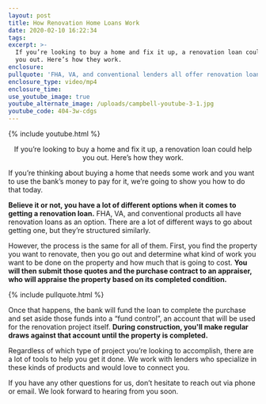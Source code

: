```yaml
---
layout: post
title: How Renovation Home Loans Work
date: 2020-02-10 16:22:34
tags:
excerpt: >-
  If you’re looking to buy a home and fix it up, a renovation loan could help
  you out. Here’s how they work.
enclosure:
pullquote: 'FHA, VA, and conventional lenders all offer renovation loans.'
enclosure_type: video/mp4
enclosure_time:
use_youtube_image: true
youtube_alternate_image: /uploads/campbell-youtube-3-1.jpg
youtube_code: 404-3w-cdgs
---
```


{% include youtube.html %}<center>If you’re looking to buy a home and fix it up, a renovation loan could help you out. Here’s how they work.</center>

If you’re thinking about buying a home that needs some work and you want to use the bank’s money to pay for it, we’re going to show you how to do that today.

**Believe it or not, you have a lot of different options when it comes to getting a renovation loan.** FHA, VA, and conventional products all have renovation loans as an option. There are a lot of different ways to go about getting one, but they’re structured similarly.

However, the process is the same for all of them. First, you find the property you want to renovate, then you go out and determine what kind of work you want to be done on the property and how much that is going to cost. **You will then submit those quotes and the purchase contract to an appraiser, who will appraise the property based on its completed condition.**

{% include pullquote.html %}

Once that happens, the bank will fund the loan to complete the purchase and set aside those funds into a “fund control”, an account that will be used for the renovation project itself. **During construction, you'll make regular draws against that account until the property is completed.**

Regardless of which type of project you’re looking to accomplish, there are a lot of tools to help you get it done. We work with lenders who specialize in these kinds of products and would love to connect you.

If you have any other questions for us, don’t hesitate to reach out via phone or email. We look forward to hearing from you soon.

&nbsp;